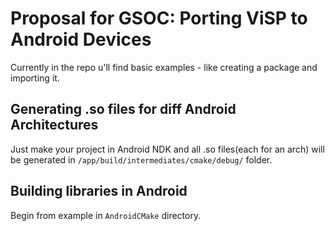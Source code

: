 # Proposal for GSOC: Porting ViSP to Android Devices

Currently in the repo u'll find basic examples - like creating a package and importing it. 

## Generating .so files for diff Android Architectures
Just make your project in Android NDK and all .so files(each for an arch) will be generated in ```/app/build/intermediates/cmake/debug/``` folder.

## Building libraries in Android
Begin from example in ```AndroidCMake``` directory.
